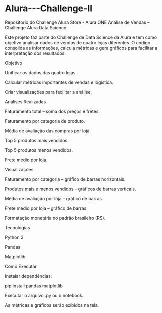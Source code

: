 # Alura---Challenge-II
Repositório do Challenge Alura Store - Alura ONE
Análise de Vendas – Challenge Alura Data Science

Este projeto faz parte do Challenge de Data Science da Alura e tem como objetivo analisar dados de vendas de quatro lojas diferentes. O código consolida as informações, calcula métricas e gera gráficos para facilitar a interpretação dos resultados.

Objetivo

Unificar os dados das quatro lojas.

Calcular métricas importantes de vendas e logística.

Criar visualizações para facilitar a análise.

Análises Realizadas

Faturamento total – soma dos preços e fretes.

Faturamento por categoria de produto.

Média de avaliação das compras por loja.

Top 5 produtos mais vendidos.

Top 5 produtos menos vendidos.

Frete médio por loja.

Visualizações

Faturamento por categoria – gráfico de barras horizontais.

Produtos mais e menos vendidos – gráficos de barras verticais.

Média de avaliação por loja – gráfico de barras.

Frete médio por loja – gráfico de barras.

Formatação monetária no padrão brasileiro (R$).

Tecnologias

Python 3

Pandas

Matplotlib

Como Executar

Instalar dependências:

pip install pandas matplotlib


Executar o arquivo .py ou o notebook.

As métricas e gráficos serão exibidos na tela.
